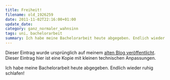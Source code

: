 ```yaml
---
title: Freiheit!
filename: old_1926259
date: 2011-11-02T22:16:00+01:00
update_date:
category: ganz_normaler_wahnsinn
tags: uni, bachelorarbeit
summary: Ich habe meine Bachelorarbeit heute abgegeben. Endlich wieder ruhig schlafen!
---
```

Dieser Eintrag wurde ursprünglich auf meinem [alten Blog veröffentlicht](https://stu.blogger.de/stories/1926259/). Dieser Eintrag hier ist eine Kopie mit kleinen technischen Anpassungen.

Ich habe meine Bachelorarbeit heute abgegeben. Endlich wieder ruhig schlafen!
